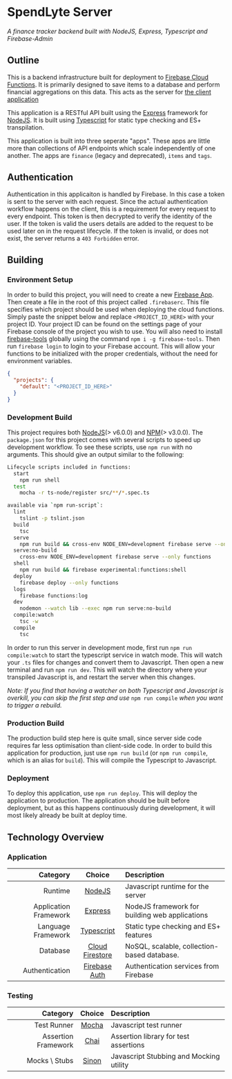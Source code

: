 # SpendLyte Server

_A finance tracker backend built with NodeJS, Express, Typescript and Firebase-Admin_

## Outline

This is a backend infrastructure built for deployment to [Firebase Cloud Functions](https://firebase.google.com/docs/functions/). It is primarily designed to save items to a database and perform financial aggregations on this data. This acts as the server for [the client application]()

This application is a RESTful API built using the [Express](https://expressjs.com/) framework for [NodeJS](https://nodejs.org). It is built using [Typescript](https://www.typescriptlang.org/) for static type checking and ES+ transpilation.

This application is built into three seperate "apps". These apps are little more than collections of API endpoints which scale independently of one another. The apps are `finance` (legacy and deprecated), `items` and `tags`. 

## Authentication
Authentication in this applicaiton is handled by Firebase. In this case a token is sent to the server with each request. Since the actual authentication workflow happens on the client, this is a requirement for every request to every endpoint. This token is then decrypted to verify the identity of the user. If the token is valid the users details are added to the request to be used later on in the request lifecycle. If the token is invalid, or does not exist, the server returns a `403 Forbidden` error.

## Building
### Environment Setup
In order to build this project, you will need to create a new [Firebase App](https://console.firebase.google). Then create a file in the root of this project called `.firebaserc`. This file specifies which project should be used when deploying the cloud functions. Simply paste the snippet below and replace `<PROJECT_ID_HERE>` with your project ID. Your project ID can be found on the settings page of your Firebase console of the project you wish to use. You will also need to install [firebase-tools](https://www.npmjs.com/package/firebase-tools) globally using the command `npm i -g firebase-tools`. Then run `firebase login` to login to your Firebase account. This will allow your functions to be initialized with the proper credentials, without the need for environment variables. 

```json
{
  "projects": {
    "default": "<PROJECT_ID_HERE>"
  }
}
``` 
### Development Build
This project requires both [NodeJS](https://nodejs.org)(&gt; v6.0.0) and [NPM](https://npmjs.com)(&gt; v3.0.0). The `package.json` for this project comes with several scripts to speed up development workflow. To see these scripts, use `npm run` with no arguments. This should give an output similar to the following:

```bash
Lifecycle scripts included in functions:
  start
    npm run shell
  test
    mocha -r ts-node/register src/**/*.spec.ts

available via `npm run-script`:
  lint
    tslint -p tslint.json
  build
    tsc
  serve
    npm run build && cross-env NODE_ENV=development firebase serve --only functions
  serve:no-build
    cross-env NODE_ENV=development firebase serve --only functions
  shell
    npm run build && firebase experimental:functions:shell
  deploy
    firebase deploy --only functions
  logs
    firebase functions:log
  dev
    nodemon --watch lib --exec npm run serve:no-build
  compile:watch
    tsc -w
  compile
    tsc
```
In order to run this server in development mode, first run `npm run compile:watch` to start the typescript service in watch mode. This will watch your `.ts` files for changes and convert them to Javascript. Then open a new terminal and run `npm run dev`. This will watch the directory where your transpiled Javascript is, and restart the server when this changes. 

_Note: If you find that having a watcher on both Typescript and Javascript is overkill, you can skip the first step and use_ `npm run compile` _when you want to trigger a rebuild._

### Production Build
The production build step here is quite small, since server side code requires far less optimisation than client-side code. In order to build this application for production, just use `npm run build` (or `npm run compile`, which is an alias for `build`). This will compile the Typescript to Javascript.

### Deployment
To deploy this application, use `npm run deploy`. This will deploy the application to production. The application should be built before deployment, but as this happens continuously during development, it will most likely already be built at deploy time.

## Technology Overview

### Application
Category | Choice | Description
---: | :---: | :---
Runtime | [NodeJS](https://nodejs.org) | Javascript runtime for the server
Application Framework | [Express](https://firebase.google.com/docs/functions/) | NodeJS framework for building web applications
Language Framework | [Typescript](https://www.typescriptlang.org/) | Static type checking and ES+ features
Database | [Cloud Firestore](https://firebase.google.com/docs/firestore/) | NoSQL, scalable, collection-based database.
Authentication | [Firebase Auth](https://firebase.google.com/docs/auth) | Authentication services from Firebase

### Testing
Category | Choice | Description
---: | :---: | :---
Test Runner | [Mocha](https://mochajs.org/) | Javascript test runner
Assertion Framework | [Chai](http://www.chaijs.com/) | Assertion library for test assertions
Mocks \ Stubs | [Sinon](http://sinonjs.org/) | Javascript Stubbing and Mocking utility

